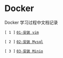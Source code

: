 # Docker
Docker  学习过程中文档记录 

`[ 1 ]` [` 01-安装 vim `](./01-安装%20Vim.md)

`[ 2 ]` [` 02-安装 Mysql `](./02-安装%20Mysql.md)

`[ 3 ]` [` 03-安装 Minio `](./03-安装%20Minio.md)

